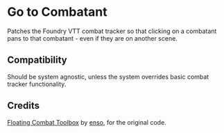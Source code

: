 # Go to Combatant

Patches the Foundry VTT combat tracker so that clicking on a combatant pans to that combatant - even if they are on another scene.

## Compatibility

Should be system agnostic, unless the system overrides basic combat tracker functionality.

## Credits

[Floating Combat Toolbox](https://github.com/jessev14/floating-combat-toolbox) by [enso](https://github.com/jessev14), for the original code.

